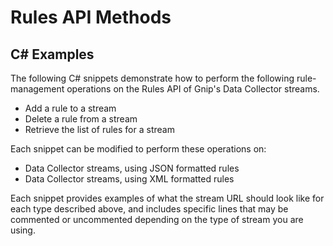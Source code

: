 <h1>Rules API Methods</h1>
<h2>C# Examples</h2>
<p>The following C# snippets demonstrate how to perform the following rule-management operations on the Rules API of Gnip's Data Collector streams.
<ul>
	<li>
		Add a rule to a stream</li>
	<li>
		Delete a rule from a stream</li>
	<li>
		Retrieve the list of rules for a stream</li>
</ul>
</p>
<p>Each snippet can be modified to perform these operations on:
<ul>
	<li>
		Data Collector streams, using JSON formatted rules</li>
	<li>
		Data Collector streams, using XML formatted rules</li>
</ul>
</p>
<p>Each snippet provides examples of what the stream URL should look like for each type described above, and includes specific lines that may be commented or uncommented depending on the type of stream you are using.</p>

